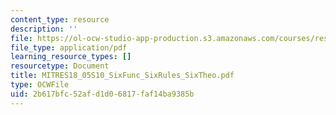 ```yaml
---
content_type: resource
description: ''
file: https://ol-ocw-studio-app-production.s3.amazonaws.com/courses/res-18-005-highlights-of-calculus-spring-2010/2b617bfc52afd1d06817faf14ba9385b_MITRES18_05S10_SixFunc_SixRules_SixTheo.pdf
file_type: application/pdf
learning_resource_types: []
resourcetype: Document
title: MITRES18_05S10_SixFunc_SixRules_SixTheo.pdf
type: OCWFile
uid: 2b617bfc-52af-d1d0-6817-faf14ba9385b
---
```

